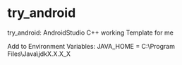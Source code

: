 # try_android
try_android: AndroidStudio C++ working Template for me

Add to Environment Variables:
JAVA_HOME = C:\Program Files\Java\jdkX.X.X_X
